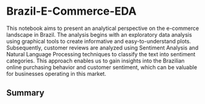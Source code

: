 # Brazil-E-Commerce-EDA

This notebook aims to present an analytical perspective on the e-commerce landscape in Brazil. The analysis begins with an exploratory data analysis using graphical tools to create informative and easy-to-understand plots. Subsequently, customer reviews are analyzed using Sentiment Analysis and Natural Language Processing techniques to classify the text into sentiment categories. This approach enables us to gain insights into the Brazilian online purchasing behavior and customer sentiment, which can be valuable for businesses operating in this market.

## Summary

